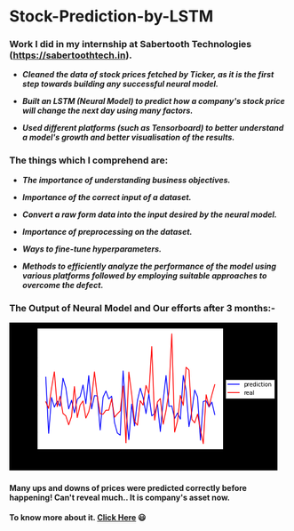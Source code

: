 # Stock-Prediction-by-LSTM

### Work I did in my internship at Sabertooth Technologies (https://sabertoothtech.in).

* ***Cleaned the data of stock prices fetched by Ticker, as it is the first step towards building any successful neural model.***

* ***Built an LSTM (Neural Model) to predict how a company's stock price will change the next day using many factors.***

* ***Used different platforms (such as Tensorboard) to better understand a model's growth and better visualisation of the results.***

### The things which I comprehend are: 
* ***The importance of understanding business objectives.***

* ***Importance of the correct input of a dataset.***

* ***Convert a raw form data into the input desired by the neural model.*** 

* ***Importance of preprocessing on the dataset.***

* ***Ways to fine-tune hyperparameters.***

* ***Methods to efficiently analyze the performance of the model using various platforms followed by employing suitable approaches to overcome the defect.***

### The Output of Neural Model and Our efforts after 3 months:-

![Final Output](https://github.com/Keshav-cs/Stock-Prediction-by-LSTM/blob/master/image.png)


#### Many ups and downs of prices were predicted correctly before happening! Can't reveal much.. It is company's asset now.
#### To know more about it. [Click Here](https://www.sabertoothtech.in/services/artificial_intelligence) :smiley:
